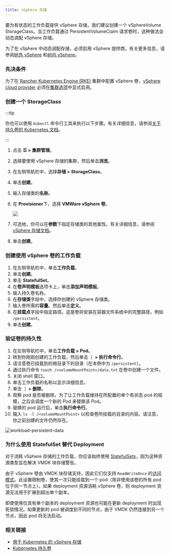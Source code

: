 ```yaml
---
title: vSphere 存储
---
```


要为有状态的工作负载提供 vSphere 存储，我们建议创建一个 vSphereVolume StorageClass。当工作负载通过 PersistentVolumeClaim 请求卷时，这种做法会动态调配 vSphere 存储。

为了在 vSphere 中动态调配存储，必须启用 vSphere 提供商。有关更多信息，请参阅[树外 vSphere](../../../new-user-guides/kubernetes-clusters-in-rancher-setup/set-up-cloud-providers/configure-out-of-tree-vsphere.md) 和[树内 vSphere](../../../new-user-guides/kubernetes-clusters-in-rancher-setup/set-up-cloud-providers/configure-in-tree-vsphere.md)。


### 先决条件

为了在 [Rancher Kubernetes Engine (RKE)](../../launch-kubernetes-with-rancher/launch-kubernetes-with-rancher.md) 集群中配置 vSphere 卷，[vSphere cloud provider](https://rancher.com/docs/rke/latest/en/config-options/cloud-providers/vsphere) 必须在[集群选项](../../../../reference-guides/cluster-configuration/rancher-server-configuration/rke1-cluster-configuration.md)中显式启用。

### 创建一个 StorageClass

:::tip

你也可以使用 `kubectl` 命令行工具来执行以下步骤。有关详细信息，请参阅[关于持久卷的 Kubernetes 文档](https://kubernetes.io/docs/concepts/storage/persistent-volumes/)。

:::

1. 点击 **☰ > 集群管理**。
1. 选择要使用 vSphere 存储的集群，然后单击**浏览**。
1. 在左侧导航栏中，选择**存储 > StorageClass**。
1. 单击**创建**。
3. 输入存储类的**名称**。
4. 在 **Provisioner**下，选择 **VMWare vSphere 卷**。

   ![](/img/vsphere-storage-class.png)

5. 可选地，你可以在**参数**下指定存储类的其他属性。有关详细信息，请参阅 [vSphere 存储文档](https://github.com/vmware-archive/vsphere-storage-for-kubernetes/blob/master/documentation/storageclass.md)。
5. 单击**创建**。

### 创建使用 vSphere 卷的工作负载

1. 在左侧导航栏中，单击**工作负载**。
1. 单击**创建**。
1. 单击 **StatefulSet**。
1. 在**卷声明模板**选项卡上，单击**添加声明模板**。
1. 输入持久卷名称。
1. 在**存储类**字段中，选择你创建的 vSphere 存储类。
6. 输入卷所需的**容量**。然后单击**定义**。
7. 在**挂载点**字段中指定路径。这是卷将安装在容器文件系统中的完整路径，例如 `/persistent`。
8. 单击**创建**。

### 验证卷的持久性

1. 在左侧导航栏中，单击**工作负载 > Pod**。
1. 转到你刚刚创建的工作负载，然后单击 **⋮ > 执行命令行**。
2. 请注意卷已挂载到的根目录下的目录（在本例中为 `/persistent`）。
3. 通过执行命令 `touch /<volumeMountPoint>/data.txt` 在卷中创建一个文件。
4. 关闭 shell 窗口。
5. 单击工作负载的名称以显示详细信息。
7. 单击 **⋮ > 删除**。
8. 观察 pod 是否被删除。为了让工作负载维持在所配置的单个有状态 pod 的规模，之后会调度一个新的 Pod 来替换该 Pod。
9. 替换的 pod 运行后，单击**执行命令行**。
10. 输入 `ls -l /<volumeMountPoint>` 以检查卷所挂载的目录的内容。请注意，你之前创建的文件仍然存在。

   ![workload-persistent-data](/img/workload-persistent-data.png)

### 为什么使用 StatefulSet 替代 Deployment

对于消耗 vSphere 存储的工作负载，你应该始终使用 [StatefulSets](https://kubernetes.io/docs/concepts/workloads/controllers/statefulset/)，因为这种资源类型旨在解决 VMDK 块存储警告。

由于 vSphere 卷由 VMDK 块存储支持，因此它们仅支持 `ReadWriteOnce` 的[访问模式](https://kubernetes.io/docs/concepts/storage/persistent-volumes/#persistentvolumeclaims)。此设置限制卷，使其一次只能挂载到一个 pod（除非使用该卷的所有 pod 位于同一节点上）。如果 deployment 资源消耗 vSphere 卷，则 deployment 资源无法用于扩展到超出单个副本。

即使使用仅具有单个副本的 deployment 资源也可能在更新 deployment 时出现死锁情况。如果更新的 pod 被调度到不同的节点，由于 VMDK 仍然连接到另一个节点，因此 pod 将无法启动。

### 相关链接

- [用于 Kubernetes 的 vSphere 存储](https://github.com/vmware-archive/vsphere-storage-for-kubernetes/tree/master/documentation)
- [Kubernetes 持久卷](https://kubernetes.io/docs/concepts/storage/persistent-volumes/)
